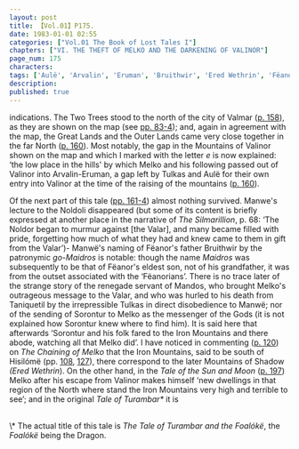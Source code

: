 ```yaml
---
layout: post
title: 【Vol.01】P175.
date: 1983-01-01 02:55
categories: ["Vol.01 The Book of Lost Tales I"]
chapters: ["VI. THE THEFT OF MELKO AND THE DARKENING OF VALINOR"]
page_num: 175
characters: 
tags: ['Aulë', 'Arvalin', 'Eruman', 'Bruithwir', 'Ered Wethrin', 'Fëanor', 'Fëanorians', 'Formenos']
description: 
published: true
---
```


<p style="text-indent: 0;">
indications. The Two Trees stood to the north of the city of Valmar (<a href="{{site.baseurl}}/vol01-p158">p. 158</a>), as they are shown on the map (see <a href="{{site.baseurl}}/vol01-p83">pp. 83-4</a>); and, again in agreement with the map, the Great Lands and the Outer Lands came very close together in the far North (<a href="{{site.baseurl}}/vol01-p160">p. 160</a>). Most notably, the gap in the Mountains of Valinor shown on the map and which I marked with the letter <I>e</I> is now explained: ‘the low place in the hills' by which Melko and his following passed out of Valinor into Arvalin-Eruman, a gap left by Tulkas and Aulë for their own entry into Valinor at the time of the raising of the mountains (<a href="{{site.baseurl}}/vol01-p160">p. 160</a>).
</p>

Of the next part of this tale ([pp. 161-4]({{site.baseurl}}/vol01-p161)) almost nothing survived. Manwe's lecture to the Noldoli disappeared (but some of its content is briefly expressed at another place in the narrative of <I>The Silmarillion</I>, p. 68: ‘The Noldor began to murmur against [the Valar], and many became filled with pride, forgetting how much of what they had and knew came to them in gift from the Valar’)- Manwë's naming of Fëanor's father Bruithwir by the patronymic <I>go-Maidros</I> is notable: though the name <I>Maidros</I> was subsequently to be that of Fëanor's eldest son, not of his grandfather, it was from the outset associated with the ‘Fëanorians’. There is no trace later of the strange story of the renegade servant of Mandos, who brought Melko's outrageous message to the Valar, and who was hurled to his death from Taniquetil by the irrepressible Tulkas in direct disobedience to Manwë; nor of the sending of Sorontur to Melko as the messenger of the Gods (it is not explained how Sorontur knew where to find him). It is said here that afterwards ‘Sorontur and his folk fared to the Iron Mountains and there abode, watching all that Melko did’. I have noticed in commenting ([p. 120]({{site.baseurl}}/vol01-p120)) on <I>The Chaining of Melko</I> that the Iron Mountains, said to be south of Hisilómë (pp. [108]({{site.baseurl}}/vol01-p108), [127]({{site.baseurl}}/vol01-p127)), there correspond to the later Mountains of Shadow <I>(Ered Wethrin</I>). On the other hand, in the <I>Tale of the Sun and Moon</I> ([p. 197]({{site.baseurl}}/vol01-p197)) Melko after his escape from Valinor makes himself ‘new dwellings in that region of the North where stand the Iron Mountains very high and terrible to see’; and in the original <I>Tale of Turambar\*</I> it is

<BR>
\* The actual title of this tale is <I>The Tale of Turambar and the Foalókë</I>, the <I>Foalókë</I> being the Dragon.

